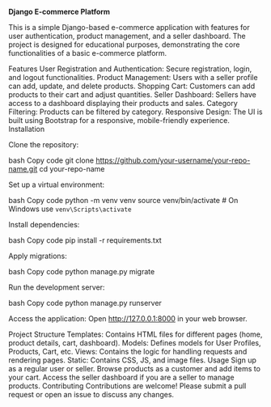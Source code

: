 **Django E-commerce Platform**


This is a simple Django-based e-commerce application with features for user authentication, product management, and a seller dashboard. The project is designed for educational purposes, demonstrating the core functionalities of a basic e-commerce platform.

Features
User Registration and Authentication: Secure registration, login, and logout functionalities.
Product Management: Users with a seller profile can add, update, and delete products.
Shopping Cart: Customers can add products to their cart and adjust quantities.
Seller Dashboard: Sellers have access to a dashboard displaying their products and sales.
Category Filtering: Products can be filtered by category.
Responsive Design: The UI is built using Bootstrap for a responsive, mobile-friendly experience.
Installation

Clone the repository:

bash
Copy code
   git clone https://github.com/your-username/your-repo-name.git
cd your-repo-name


Set up a virtual environment:

bash
Copy code
   python -m venv venv
   source venv/bin/activate   # On Windows use `venv\Scripts\activate`


Install dependencies:

bash
Copy code
   pip install -r requirements.txt


Apply migrations:

bash
Copy code
   python manage.py migrate


Run the development server:

bash
Copy code
   python manage.py runserver


Access the application: Open http://127.0.0.1:8000 in your web browser.

Project Structure
Templates: Contains HTML files for different pages (home, product details, cart, dashboard).
Models: Defines models for User Profiles, Products, Cart, etc.
Views: Contains the logic for handling requests and rendering pages.
Static: Contains CSS, JS, and image files.
Usage
Sign up as a regular user or seller.
Browse products as a customer and add items to your cart.
Access the seller dashboard if you are a seller to manage products.
Contributing
Contributions are welcome! Please submit a pull request or open an issue to discuss any changes.
